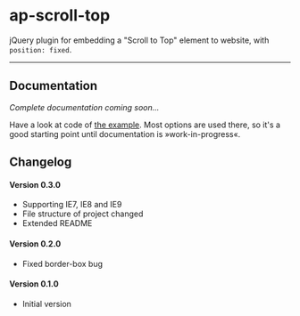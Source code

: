 # ap-scroll-top

jQuery plugin for embedding a "Scroll to Top" element to website, with `position: fixed`.

---

## Documentation

*Complete documentation coming soon...*

Have a look at code of [the example](https://github.com/armin-pfaeffle/ap-scroll-top/blob/master/index.html). Most options are used there, so it's a good starting point until documentation is »work-in-progress«.



## Changelog

#### Version 0.3.0
* Supporting IE7, IE8 and IE9
* File structure of project changed
* Extended README

#### Version 0.2.0
* Fixed border-box bug

#### Version 0.1.0
* Initial version
